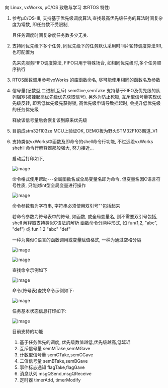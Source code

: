 向 Linux, vxWorks, µC/OS 致敬与学习
本RTOS 特性:
1.  参考µC/OS-III, 支持基于优先级调度算法,查找最高优先级任务的算法时间复杂度为常数, 即任务数不受限制,<p>
    且任务调度时间复杂度任务数多少无关.<p>
2.  支持同优先级下多个任务, 同优先级下的任务默认采用时间片轮转调度算法RR, 也可配置为<p>
    先来先服务FIFO调度算法, FIFO只用于特殊场合, 如相同优先级时,多个任务顺序执行
3.  RTOS函数调用参考vxWorks 的库函数命名, 尽可能使用相同的函数名及参数
4.  信号量(记数型,二进制,互斥) semGive,semTake 支持基于FIFO及优先级的队列阻塞(被挂起高优先级优先获取信号).
    另外为防止死锁, 互斥型信号量实现优先级反转, 即若低优先级先获得锁, 高优先级申请导致挂起时, 会提升低优先级的任务优先级<p>
    释放该信号量后会恢复该到原来优先级
5.  目前成stm32f103ze MCU上验证OK, DEMO板为野火STM32F103霸道_V1<p>
6.  支持类似vxWorks中函数及即命令的shell命令行功能, 不过远没vxWorks shehll 命令行解释器那般强大, 努力接近...<p>
    启动后打印如下, <p>
    ![image](https://github.com/luoqiaofa/luos/assets/11310157/ecc42d89-da48-4a74-9425-0d819e8fa175)
    <p>
        
    命令格式使用帮助---全局函数名或全局变量名即为命令, 但变量名因C语言符号性质, 只能对int型全局变量进行操作<p>
        
     ![image](https://github.com/luoqiaofa/luos/assets/11310157/e4faeace-e90d-4a9e-a4b9-8baa8a8252c9)
    <p>命令参数若为字符串, 字符串必须使用双引号""包括起来<p>
    若命令参数为符号表中的符号, 如函数, 或全局变量名, 则不需要双引号包括, shell 解释器支持类似C语法的解析
    函数命令分两种形式, 如 fun(1,2, "abc", "def") 或 fun 1 2 "abc" "def"<p>
    一种为类似C语言的函数调用或变量赋值格式, 一种为通过空格分隔 <p>
      
     ![image](https://github.com/luoqiaofa/luos/assets/11310157/3506b717-e5b3-431a-8eea-a0f06c4cd27d)
      <p>

      ![image](https://github.com/luoqiaofa/luos/assets/11310157/7d1e3c88-02a2-49f4-802b-ebbed429510b)
      <p>

      查找命令示例如下<p>

      ![image](https://github.com/luoqiaofa/luos/assets/11310157/5eb567a5-6c89-4404-a066-2ed808b90373)
    
      命令(符号表)查找命令示例如下:<p>
      ![image](https://github.com/luoqiaofa/luos/assets/11310157/d885b1e9-f1a1-4f71-9fae-1e48e6d0dd1e)

    任务基本状态信息打印如下:<p>
    ![image](https://github.com/luoqiaofa/luos/assets/11310157/a46ce29a-5271-44c5-84d5-d88c8d1032e5)


    目前支持的功能
    1. 基于任务优先的调度, 优先级数值越低,优先级越高,低延迟
    2. 互斥信号量   semMTake,semMGave
    3. 计数型信号量 semCTake,semCGave
    4. 二值信号量   semBTake,semBGave
    5. 事件标志通知 flagTake,flagGave
    6. 消息队列     msgQSend,msgQReceive
    7. 定时器       timerAdd, timerModify

